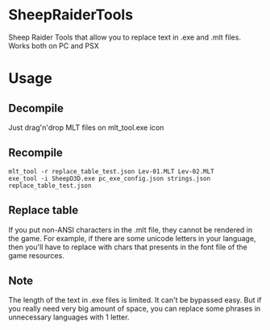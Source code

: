 # SheepRaiderTools
Sheep Raider Tools that allow you to replace text in .exe and .mlt files. Works both on PC and PSX

# Usage
## Decompile
Just drag'n'drop MLT files on mlt_tool.exe icon
## Recompile
    mlt_tool -r replace_table_test.json Lev-01.MLT Lev-02.MLT
    exe_tool -i SheepD3D.exe pc_exe_config.json strings.json replace_table_test.json

## Replace table
If you put non-ANSI characters in the .mlt file, they cannot be rendered in the game. For example, if there are some unicode letters in your language, then you'll have to replace with chars that presents in the font file of the game resources.

## Note
The length of the text in .exe files is limited. It can't be bypassed easy. But if you really need very big amount of space, you can replace some phrases in unnecessary languages with 1 letter.
